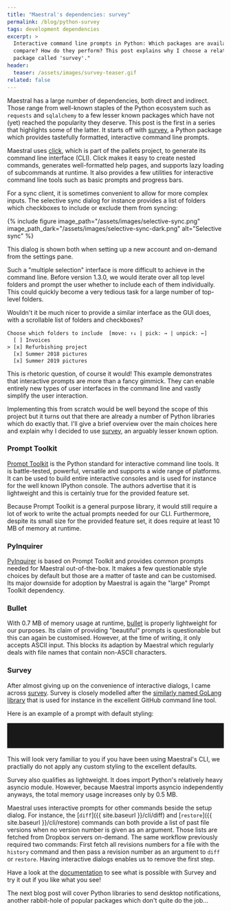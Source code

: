 ```yaml
---
title: "Maestral's dependencies: survey"
permalink: /blog/python-survey
tags: development dependencies
excerpt: >
  Interactive command line prompts in Python: Which packages are available? How do they
  compare? How do they perform? This post explains why I choose a relatively niche
  package called 'survey'."
header:
  teaser: /assets/images/survey-teaser.gif
related: false
---
```


Maestral has a large number of dependencies, both direct and indirect. Those range from
well-known staples of the Python ecosystem such as `requests` and `sqlalchemy` to a few
lesser known packages which have not (yet) reached the popularity they deserve. This
post is the first in a series that highlights some of the latter. It starts off with
[survey](https://github.com/Exahilosys/survey), a Python package which provides
tastefully formatted, interactive command line prompts.

Maestral uses [click](https://click.palletsprojects.com), which is part of the pallets
project, to generate its command line interface (CLI). Click makes it easy to create
nested commands, generates well-formatted help pages, and supports lazy loading of
subcommands at runtime. It also provides a few utilities for interactive command line
tools such as basic prompts and progress bars.

For a sync client, it is sometimes convenient to allow for more complex inputs. The
selective sync dialog for instance provides a list of folders which checkboxes to
include or exclude them from syncing:

{% include figure
image_path="/assets/images/selective-sync.png"
image_path_dark="/assets/images/selective-sync-dark.png"
alt="Selective sync" %}

This dialog is shown both when setting up a new account and on-demand from the
settings pane.

Such a "multiple selection" interface is more difficult to achieve in the command line.
Before version 1.3.0, we would iterate over all top level folders and prompt the user
whether to include each of them individually. This could quickly become a very tedious
task for a large number of top-level folders.

Wouldn't it be much nicer to provide a similar interface as the GUI does, with a
scrollable list of folders and checkboxes?

```
Choose which folders to include  [move: ↑↓ | pick: → | unpick: ←]
  [ ] Invoices
> [x] Refurbishing project
  [x] Summer 2018 pictures
  [x] Summer 2019 pictures
```

This is rhetoric question, of course it would! This example demonstrates that interactive
prompts are more than a fancy gimmick. They can enable entirely new types of user
interfaces in the command line and vastly simplify the user interaction.

Implementing this from scratch would be well beyond the scope of this project but it
turns out that there are already a number of Python libraries which do exactly that. I'll
give a brief overview over the main choices here and explain why I decided to use
[survey](https://github.com/Exahilosys/survey), an arguably lesser known option.

### Prompt Toolkit

[Prompt Toolkit](https://github.com/prompt-toolkit/python-prompt-toolkit) is the Python
standard for interactive command line tools. It is battle-tested, powerful, versatile
and supports a wide range of platforms. It can be used to build entire interactive
consoles and is used for instance for the well known IPython console. The authors
advertise that it is lightweight and this is certainly true for the provided feature
set.

Because Prompt Toolkit is a general purpose library, it would still require a lot of
work to write the actual prompts needed for our CLI. Furthermore, despite its small size
for the provided feature set, it does require at least 10 MB of memory at runtime.

### PyInquirer

[PyInquirer](https://github.com/CITGuru/PyInquirer) is based on Prompt Toolkit and
provides common prompts needed for Maestral out-of-the-box. It makes a few questionable
style choices by default but those are a matter of taste and can be customised. Its
major downside for adoption by Maestral is again the "large" Prompt Toolkit dependency.

### Bullet

With 0.7 MB of memory usage at runtime, [bullet](https://github.com/bchao1/bullet) is
properly lightweight for our purposes. Its claim of providing "beautiful" prompts is
questionable but this can again be customised. However, at the time of writing, it only
accepts ASCII input. This blocks its adaption by Maestral which regularly deals with
file names that contain non-ASCII characters.

### Survey

After almost giving up on the convenience of interactive dialogs, I came across
[survey](https://github.com/Exahilosys/survey). Survey is closely modelled after the
[similarly named GoLang library](https://github.com/AlecAivazis/survey) that is used for
instance in the excellent GitHub command line tool.

Here is an example of a prompt with default styling:

![Survey showcase](/assets/images/survey-showcase-2.gif)

This will look very familiar to you if you have been using Maestral's CLI, we practially
do not apply any custom styling to the excellent defaults.

Survey also qualifies as lightweight. It does import Python's relatively heavy asyncio
module. However, because Maestral imports asyncio independently anyways, the total
memory usage increases only by 0.5 MB.

Maestral uses interactive prompts for other commands beside the setup dialog. For
instance, the [`diff`]({{ site.baseurl }}/cli/diff) and [`restore`]({{ site.baseurl
}}/cli/restore) commands can both provide a list of past file versions when no version
number is given as an argument. Those lists are fetched from Dropbox servers on-demand.
The same workflow previously required two commands: First fetch all revisions numbers for
a file with the `history` command and then pass a revision number as an argument to
`diff` or `restore`. Having interactive dialogs enables us to remove the first step.

Have a look at the [documentation](https://survey.readthedocs.io) to see what is
possible with Survey and try it out if you like what you see!

The next blog post will cover Python libraries to send desktop notifications, another
rabbit-hole of popular packages which don't quite do the job...
